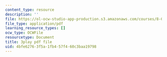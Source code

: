 ```yaml
---
content_type: resource
description: ''
file: https://ol-ocw-studio-app-production.s3.amazonaws.com/courses/8-01sc-classical-mechanics-fall-2016/4bfe62763f5a1fb457f460c3baa19798_5zXYEVWSIsg.pdf
file_type: application/pdf
learning_resource_types: []
ocw_type: OCWFile
resourcetype: Document
title: 3play pdf file
uid: 4bfe6276-3f5a-1fb4-57f4-60c3baa19798
---
```

